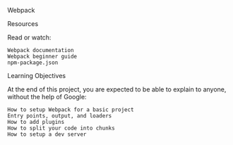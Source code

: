 Webpack

Resources

Read or watch:

    Webpack documentation
    Webpack beginner guide
    npm-package.json

Learning Objectives

At the end of this project, you are expected to be able to explain to anyone, without the help of Google:

    How to setup Webpack for a basic project
    Entry points, output, and loaders
    How to add plugins
    How to split your code into chunks
    How to setup a dev server
 
